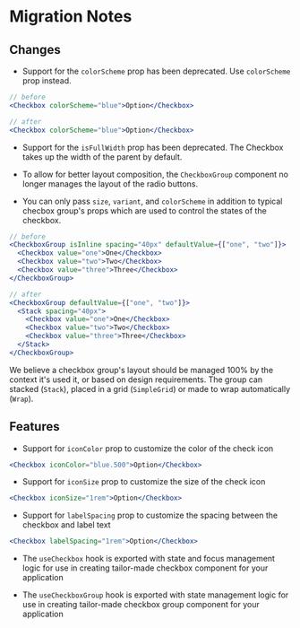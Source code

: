 # Migration Notes

## Changes

- Support for the `colorScheme` prop has been deprecated. Use `colorScheme` prop
  instead.

```jsx
// before
<Checkbox colorScheme="blue">Option</Checkbox>

// after
<Checkbox colorScheme="blue">Option</Checkbox>
```

- Support for the `isFullWidth` prop has been deprecated. The Checkbox takes up
  the width of the parent by default.

- To allow for better layout composition, the `CheckboxGroup` component no
  longer manages the layout of the radio buttons.

- You can only pass `size`, `variant`, and `colorScheme` in addition to typical
  checbox group's props which are used to control the states of the checkbox.

```jsx
// before
<CheckboxGroup isInline spacing="40px" defaultValue={["one", "two"]}>
  <Checkbox value="one">One</Checkbox>
  <Checkbox value="two">Two</Checkbox>
  <Checkbox value="three">Three</Checkbox>
</CheckboxGroup>

// after
<CheckboxGroup defaultValue={["one", "two"]}>
  <Stack spacing="40px">
    <Checkbox value="one">One</Checkbox>
    <Checkbox value="two">Two</Checkbox>
    <Checkbox value="three">Three</Checkbox>
  </Stack>
</CheckboxGroup>
```

We believe a checkbox group's layout should be managed 100% by the context it's
used it, or based on design requirements. The group can stacked (`Stack`),
placed in a grid (`SimpleGrid`) or made to wrap automatically (`Wrap`).

## Features

- Support for `iconColor` prop to customize the color of the check icon

```jsx
<Checkbox iconColor="blue.500">Option</Checkbox>
```

- Support for `iconSize` prop to customize the size of the check icon

```jsx
<Checkbox iconSize="1rem">Option</Checkbox>
```

- Support for `labelSpacing` prop to customize the spacing between the checkbox
  and label text

```jsx
<Checkbox labelSpacing="1rem">Option</Checkbox>
```

- The `useCheckbox` hook is exported with state and focus management logic for
  use in creating tailor-made checkbox component for your application

* The `useCheckboxGroup` hook is exported with state management logic for use in
  creating tailor-made checkbox group component for your application
